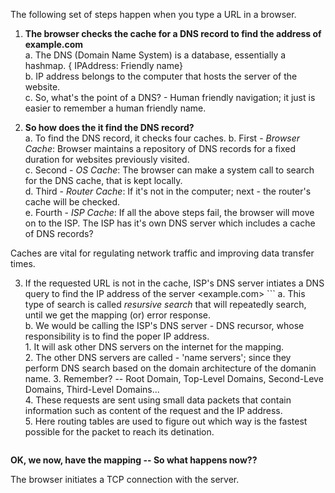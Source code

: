 The following set of steps happen when you type a URL in a browser.

1. **The browser checks the cache for a DNS record to find the address of example.com**       
    a. The DNS (Domain Name System) is a database, essentially a hashmap. { IPAddress: Friendly name}      
    b. IP address belongs to the computer that hosts the server of the website.      
    c. So, what's the point of a DNS? - Human friendly navigation; it just is easier to remember a human friendly name.      
    
 2. **So how does the it find the DNS record?**       
    a. To find the DNS record, it checks four caches.
    b. First - *Browser Cache*: Browser maintains a repository of DNS records for a fixed duration for websites previously visited.      
    c. Second - *OS Cache*: The browser can make a system call to search for the DNS cache, that is kept locally.            
    d. Third - *Router Cache*: If it's not in the computer; next - the router's cache will be checked.          
    e. Fourth - *ISP Cache*: If all the above steps fail, the browser will move on to the ISP. The ISP has it's own DNS server which
       includes a cache of DNS records?      
       
Caches are vital for regulating network traffic and improving data transfer times.       

3. If the requested URL is not in the cache, ISP's DNS server intiates a DNS query to find the IP address of the server <example.com>     ```
    a. This type of search is called *resursive search* that will repeatedly search, until we get the mapping (or) error response.     
    b. We would be calling the ISP's DNS server - DNS recursor, whose responsibility is to find the poper IP address.     
        1. It will ask other DNS servers on the internet for the mapping.     
        2. The other DNS servers are called - 'name servers'; since they perform DNS search based on the domain architecture of the domanin name.
        3. Remember? -- Root Domain, Top-Level Domains, Second-Leve Domains, Third-Level Domains...              
        4. These requests are sent using small data packets that contain information such as content of the request and the IP address.   
        5. Here routing tables are used to figure out which way is the fastest possible for the packet to reach its detination.    
      ```  
**OK, we now, have the mapping -- So what happens now??**     

The browser initiates a TCP connection with the server.

